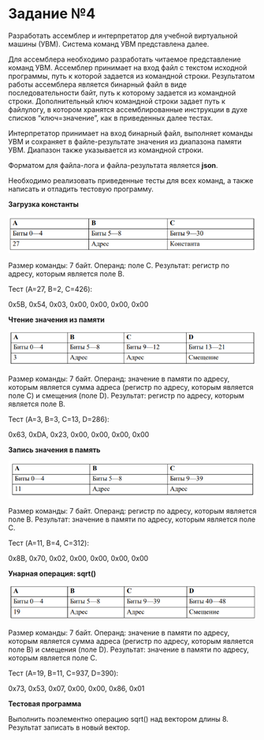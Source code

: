 # Задание №4
  
  Разработать ассемблер и интерпретатор для учебной виртуальной машины
(УВМ). Система команд УВМ представлена далее.

  Для ассемблера необходимо разработать читаемое представление команд
УВМ. Ассемблер принимает на вход файл с текстом исходной программы, путь к
которой задается из командной строки. Результатом работы ассемблера является
бинарный файл в виде последовательности байт, путь к которому задается из
командной строки. Дополнительный ключ командной строки задает путь к файлулогу, в котором хранятся ассемблированные инструкции в духе списков
“ключ=значение”, как в приведенных далее тестах.

  Интерпретатор принимает на вход бинарный файл, выполняет команды УВМ
и сохраняет в файле-результате значения из диапазона памяти УВМ. Диапазон
также указывается из командной строки.

  Форматом для файла-лога и файла-результата является **json**.

  Необходимо реализовать приведенные тесты для всех команд, а также
написать и отладить тестовую программу.

  **Загрузка константы**
  
![](https://github.com/Hohrandrey/konf-upravl/blob/main/Задание%20№4/screens/Загрузка%20константы.png)

  Размер команды: 7 байт. Операнд: поле C. Результат: регистр по адресу,
которым является поле B.

  Тест (A=27, B=2, C=426):

  0x5B, 0x54, 0x03, 0x00, 0x00, 0x00, 0x00

  **Чтение значения из памяти**
  
![](https://github.com/Hohrandrey/konf-upravl/blob/main/Задание%20№4/screens/Чтение%20значения%20из%20памяти.png)

  Размер команды: 7 байт. Операнд: значение в памяти по адресу, которым
является сумма адреса (регистр по адресу, которым является поле C) и смещения
(поле D). Результат: регистр по адресу, которым является поле B.

  Тест (A=3, B=3, C=13, D=286):

  0x63, 0xDA, 0x23, 0x00, 0x00, 0x00, 0x00
  
  **Запись значения в память**
  
![](https://github.com/Hohrandrey/konf-upravl/blob/main/Задание%20№4/screens/Запись%20значения%20в%20память.png)

  Размер команды: 7 байт. Операнд: регистр по адресу, которым является поле
B. Результат: значение в памяти по адресу, которым является поле C.
  
  Тест (A=11, B=4, C=312):
  
  0x8B, 0x70, 0x02, 0x00, 0x00, 0x00, 0x00

  **Унарная операция: sqrt()**
  
![](https://github.com/Hohrandrey/konf-upravl/blob/main/Задание%20№4/screens/Унарная%20операция.png)

  Размер команды: 7 байт. Операнд: значение в памяти по адресу, которым
является сумма адреса (регистр по адресу, которым является поле B) и смещения
(поле D). Результат: значение в памяти по адресу, которым является поле C.

  Тест (A=19, B=11, C=937, D=390):

  0x73, 0x53, 0x07, 0x00, 0x00, 0x86, 0x01

  **Тестовая программа**

  Выполнить поэлементно операцию sqrt() над вектором длины 8. Результат
записать в новый вектор.
